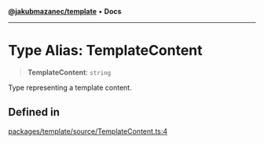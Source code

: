 [**@jakubmazanec/template**](../README.md) • **Docs**

---

# Type Alias: TemplateContent

> **TemplateContent**: `string`

Type representing a template content.

## Defined in

[packages/template/source/TemplateContent.ts:4](https://github.com/jakubmazanec/tools/blob/1c4f0471e4ca7ee64c14124101a8ac795175e9bf/packages/template/source/TemplateContent.ts#L4)
